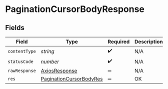 # PaginationCursorBodyResponse


## Fields

| Field                                                                         | Type                                                                          | Required                                                                      | Description                                                                   |
| ----------------------------------------------------------------------------- | ----------------------------------------------------------------------------- | ----------------------------------------------------------------------------- | ----------------------------------------------------------------------------- |
| `contentType`                                                                 | *string*                                                                      | :heavy_check_mark:                                                            | N/A                                                                           |
| `statusCode`                                                                  | *number*                                                                      | :heavy_check_mark:                                                            | N/A                                                                           |
| `rawResponse`                                                                 | [AxiosResponse](https://axios-http.com/docs/res_schema)                       | :heavy_minus_sign:                                                            | N/A                                                                           |
| `res`                                                                         | [PaginationCursorBodyRes](../../models/operations/paginationcursorbodyres.md) | :heavy_minus_sign:                                                            | OK                                                                            |